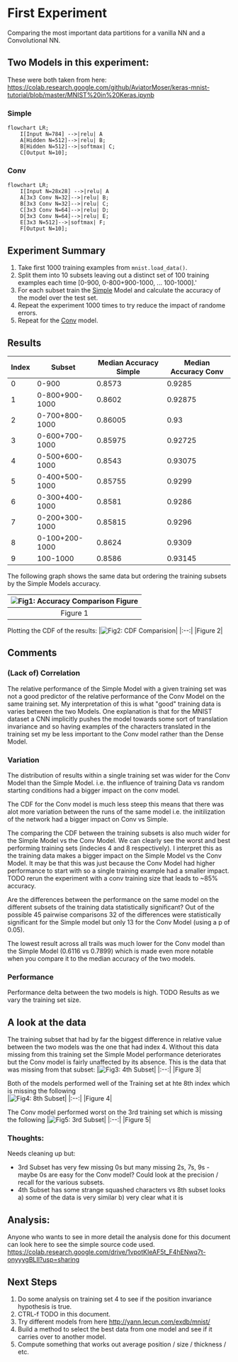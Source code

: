 # First Experiment

Comparing the most important data partitions for a vanilla NN and a Convolutional NN.

## Two Models in this experiment:
These were both taken from here: https://colab.research.google.com/github/AviatorMoser/keras-mnist-tutorial/blob/master/MNIST%20in%20Keras.ipynb
### Simple
```mermaid
flowchart LR;
    I[Input N=784] -->|relu| A
    A[Hidden N=512]-->|relu| B;
    B[Hidden N=512]-->|softmax| C;
    C[Output N=10];
```

### Conv
```mermaid
flowchart LR;
    I[Input N=28x28] -->|relu| A
    A[3x3 Conv N=32]-->|relu| B;
    B[3x3 Conv N=32]-->|relu| C;
    C[3x3 Conv N=64]-->|relu| D;
    D[3x3 Conv N=64]-->|relu| E;
    E[3x3 N=512]-->|softmax| F;
    F[Output N=10];
```

## Experiment Summary
1. Take first 1000 training examples from `mnist.load_data()`.
1. Split them into 10 subsets leaving out a distinct set of 100 training examples each time [0-900, 0-800+900-1000, ... 100-1000].'
1. For each subset train the [Simple](#simple) Model and calculate the accuracy of the model over the test set.
1. Repeat the experiment 1000 times to try reduce the impact of randome errors.
1. Repeat for the [Conv](#conv) model. 

## Results
|Index|Subset|Median Accuracy Simple|Median Accuracy Conv|
|---|---------------|-------|----------
|0  |0-900          |0.8573 |0.9285
|1  |0-800+900-1000 |0.8602 |0.92875
|2  |0-700+800-1000 |0.86005|0.93
|3  |0-600+700-1000 |0.85975|0.92725
|4  |0-500+600-1000 |0.8543 |0.93075
|5  |0-400+500-1000 |0.85755|0.9299
|6  |0-300+400-1000 |0.8581 |0.9286
|7  |0-200+300-1000 |0.85815|0.9296
|8  |0-100+200-1000 |0.8624 |0.9309
|9  |100-1000       |0.8586 |0.93145

The following graph shows the same data but ordering the training subsets by the Simple Models accuracy.

|![Fig1: Accuracy Comparison Figure](imgs/AccComparison-orderedBySimple.png)|
|:--:|
|Figure 1|

Plotting the CDF of the results:
|![Fig2: CDF Comparision](imgs/cdf_comparison.png)|
|:--:|
|Figure 2|


## Comments
### (Lack of) Correlation
 The relative performance of the Simple Model with a given training set was not a good predictor of the relative performance of the Conv Model on the same training set. My interpretation of this is what "good" training data is varies between the two Models. One explanation is that for the MNIST dataset a CNN implicitly pushes the model towards some sort of translation invariance and so having examples of the characters translated in the training set my be less important to the Conv model rather than the Dense Model.
 

### Variation
The distribution of results within a single training set was wider for the Conv Model than the Simple Model. i.e. the influence of training Data vs random starting conditions had a bigger impact on the conv model. 

The CDF for the Conv model is much less steep this means that there was alot more variation between the runs of the same model i.e. the initilization of the network had a bigger impact on Conv vs Simple.

The comparing the CDF between the training subsets is also much wider for the Simple Model vs the Conv Model. We can clearly see the worst and best performing training sets (indecies 4 and 8 respectively). I interpret this as the training data makes a bigger impact on the Simple Model vs the Conv Model. It may be that this was just because the Conv Model had higher performance to start with so a single training example had a smaller impact. TODO rerun the experiment with a conv training size that leads to ~85% accuracy. 

Are the differences between the performance on the same model on the different subsets of the training data statistically significant? Out of the possible 45 pairwise comparisons 32 of the differences were statistically significant for the Simple model but only 13 for the Conv Model (using a p of 0.05).  

The lowest result across all trails was much lower for the Conv model than the Simple Model (0.6116 vs 0.7899) which is made even more notable when you compare it to the median accuracy of the two models. 

### Performance

Performance delta between the two models is high. TODO Results as we vary the training set size.

## A look at the data

The training subset that had by far the biggest difference in relative value between the two models was the one that had index 4. Without this data missing from this training set the Simple Model performance deteriorates but the Conv model is fairly unaffected by its absence. 
This is the data that was missing from that subset:
|![Fig3: 4th Subset](imgs/4thTraining-subset.png)|
|:--:|
|Figure 3| 

Both of the models performed well of the Training set at hte 8th index which is missing the following  
|![Fig4: 8th Subset](imgs/8th-subset.png)|
|:--:|
|Figure 4| 

The Conv model performed worst on the 3rd training set which is missing the following
|![Fig5: 3rd Subset](imgs/3rd-subset.png)|
|:--:|
|Figure 5| 



### Thoughts:
Needs cleaning up but:
- 3rd Subset has very few missing 0s but many missing 2s, 7s, 9s - maybe 0s are easy for the Conv model? Could look at the precision / recall for the various subsets.
- 4th Subset has some strange squashed characters vs 8th subset looks a) some of the data is very similar b) very clear what it is


## Analysis:
Anyone who wants to see in more detail the analysis done for this document can look here to see the simple source code used.
https://colab.research.google.com/drive/1vpotKIeAF5t_F4hENwq7t-onyyygBLIl?usp=sharing
 
## Next Steps
1. Do some analysis on training set 4 to see if the position invariance hypothesis is true.
1. CTRL-f TODO in this document.
1. Try different models from here http://yann.lecun.com/exdb/mnist/
1. Build a method to select the best data from one model and see if it carries over to another model. 
1. Compute something that works out average position / size / thickness / etc.